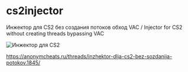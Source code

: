 # cs2injector
Инжектор для CS2 без создания потоков обход VAC / Injector for CS2 without creating threads bypassing VAC

![Инжектор для CS2]([http://url/to/img.png]([https://i.imgur.com/8jGho1e.png](https://github.com/DarwinGlority/cs2injector/blob/main/screen.png)))

https://anonymcheats.ru/threads/inzhektor-dlja-cs2-bez-sozdanija-potokov.1845/

